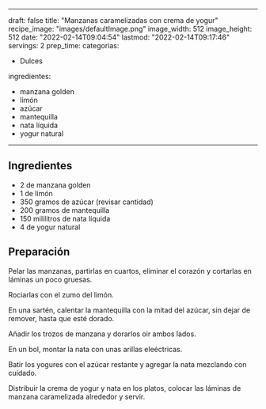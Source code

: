 
---
draft: false
title: "Manzanas caramelizadas con crema de yogur"
recipe_image: "images/defaultImage.png"
image_width: 512
image_height: 512
date: "2022-02-14T09:04:54"
lastmod: "2022-02-14T09:17:46"
servings: 2
prep_time: 
categorias:
  - Dulces

ingredientes:
  - manzana golden
  - limón
  - azúcar
  - mantequilla
  - nata líquida
  - yogur natural
---

## Ingredientes
- 2  de manzana golden
- 1  de limón
- 350 gramos de azúcar (revisar cantidad)
- 200 gramos de mantequilla
- 150 mililitros de nata líquida
- 4  de yogur natural

## Preparación
Pelar las manzanas, partirlas en cuartos, eliminar el corazón y cortarlas en láminas un poco gruesas.

Rociarlas con el zumo del limón.

En una sartén, calentar la mantequilla con la mitad del azúcar, sin dejar de remover, hasta que esté dorado.

Añadir los trozos de manzana y dorarlos oir ambos lados.

En un bol, montar la nata con unas arillas eleéctricas.

Batir los yogures con el azúcar restante y agregar la nata mezclando con cuidado.

Distribuir la crema de yogur y nata en los platos, colocar las láminas de manzana caramelizada alrededor y servir.


